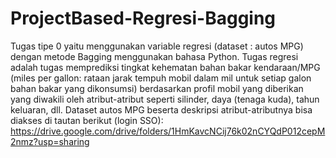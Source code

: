 # ProjectBased-Regresi-Bagging
Tugas tipe 0 yaitu menggunakan variable regresi (dataset : autos MPG) dengan metode Bagging menggunakan bahasa Python.
Tugas regresi adalah tugas memprediksi tingkat kehematan bahan bakar kendaraan/MPG (miles per gallon: rataan jarak tempuh mobil dalam mil untuk setiap galon bahan bakar yang dikonsumsi) berdasarkan profil mobil yang diberikan yang diwakili oleh atribut-atribut seperti silinder, daya (tenaga kuda), tahun keluaran, dll. Dataset autos MPG beserta deskripsi atribut-atributnya bisa diakses di tautan berikut (login SSO):
https://drive.google.com/drive/folders/1HmKavcNCij76k02nCYQdP012cepM2nmz?usp=sharing

